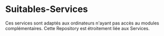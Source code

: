 # Suitables-Services
Ces services sont adaptés aux ordinateurs n'ayant pas accès au modules complémentaires.
Cette Repository est étroitement liée aux Services.
